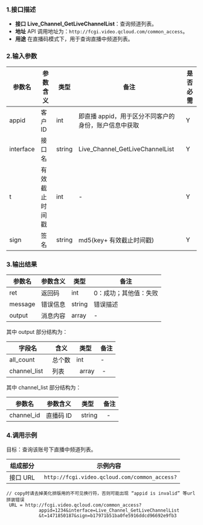 ### 1.接口描述
- **接口**
**Live_Channel_GetLiveChannelList**：查询频道列表。
- **地址**
API 调用地址为：`http://fcgi.video.qcloud.com/common_access`。
- **用途** 
在直播码模式下，用于查询直播中频道列表。

### 2.输入参数

| 参数名 | 参数含义 | 类型 | 备注 | 是否必需 |
|---------|---------|---------|---------|---------|
|appid|客户 ID|int| 即直播 appid，用于区分不同客户的身份，账户信息中获取 |Y|
|interface|接口名 |string |Live_Channel_GetLiveChannelList |Y|
|t|有效截止时间戳|int| - |Y|
|sign|签名|string|md5(key+ 有效截止时间戳)|Y|

### 3.输出结果
| 参数名 | 参数含义 | 类型 | 备注            |
|---------|---------|---------|-----------|
| ret      | 返回码 |   int  |  0：成功；其他值：失败|
| message | 错误信息 |   string  |  错误描述|
|output|消息内容|  array  |   -  |

其中 output 部分结构为：

| 字段名 | 含义 | 类型 | 备注  |
|---------|---------|---------|---------|
| all_count | 总个数    |   int      | -   |
| channel_list    | 列表 |   array  |  -  | 

其中 channel_list 部分结构为：

| 参数名 | 参数含义  | 类型 | 备注 |
|---------|---------|---------|---------|
| channel_id | 直播码 ID  |    string |   -  | 

### 4.调用示例
目标：查询该账号下直播中频道列表。

| 组成部分 |   示例内容           |
|-------------|------------------|
|接口 URL|` http://fcgi.video.qcloud.com/common_access?`|

```
// copy时请去掉美化排版用的不可见换行符，否则可能出现 “appid is invalid” 等url拼装错误
 URL = http://fcgi.video.qcloud.com/common_access?
			appid=1234&interface=Live_Channel_GetLiveChannelList
			&t=1471850187&sign=b17971b51ba0fe5916ddcd96692e9fb3
```
